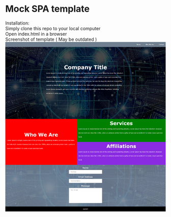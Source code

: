 # Mock SPA template

Installation:
\
Simply clone this repo to your local computer
\
Open index.html in a browser
\
Screenshot of template ( May be outdated )
\
![screenshot of template](screenshot-1.png)
